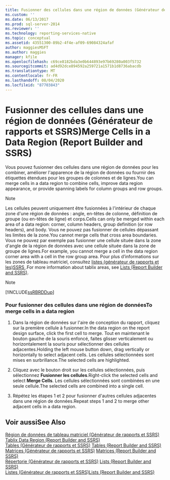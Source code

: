 ```yaml
---
title: Fusionner des cellules dans une région de données (Générateur de rapports et SSRS)| Microsoft Docs
ms.custom: ''
ms.date: 06/13/2017
ms.prod: sql-server-2014
ms.reviewer: ''
ms.technology: reporting-services-native
ms.topic: conceptual
ms.assetid: 43551300-89b2-4f4e-af09-69084324afaf
author: maggiesMSFT
ms.author: maggies
manager: kfile
ms.openlocfilehash: c69ce8182bda3e0b644893e97b69280a003f5732
ms.sourcegitcommit: ad4d92dce894592a259721a1571b1d8736abacdb
ms.translationtype: MT
ms.contentlocale: fr-FR
ms.lasthandoff: 08/04/2020
ms.locfileid: "87703843"
---
```

# <a name="merge-cells-in-a-data-region-report-builder-and-ssrs"></a><span data-ttu-id="5924f-102">Fusionner des cellules dans une région de données (Générateur de rapports et SSRS)</span><span class="sxs-lookup"><span data-stu-id="5924f-102">Merge Cells in a Data Region (Report Builder and SSRS)</span></span>
  <span data-ttu-id="5924f-103">Vous pouvez fusionner des cellules dans une région de données pour les combiner, améliorer l'apparence de la région de données ou fournir des étiquettes étendues pour les groupes de colonnes et de lignes.</span><span class="sxs-lookup"><span data-stu-id="5924f-103">You can merge cells in a data region to combine cells, improve data region appearance, or provide spanning labels for column groups and row groups.</span></span>  
  
> [!NOTE]  
>  <span data-ttu-id="5924f-104">Les cellules peuvent uniquement être fusionnées à l'intérieur de chaque zone d'une région de données : angle, en-têtes de colonne, définition de groupe (ou en-têtes de ligne) et corps.</span><span class="sxs-lookup"><span data-stu-id="5924f-104">Cells can only be merged within each area of a data region: corner, column headers, group definition (or row headers), and body.</span></span> <span data-ttu-id="5924f-105">Vous ne pouvez pas fusionner de cellules dépassant les limites de la zone.</span><span class="sxs-lookup"><span data-stu-id="5924f-105">You cannot merge cells that cross area boundaries.</span></span> <span data-ttu-id="5924f-106">Vous ne pouvez par exemple pas fusionner une cellule située dans la zone d'angle de la région de données avec une cellule située dans la zone de groupe de lignes.</span><span class="sxs-lookup"><span data-stu-id="5924f-106">For example, you cannot merge a cell in the data region corner area with a cell in the row group area.</span></span> <span data-ttu-id="5924f-107">Pour plus d’informations sur les zones de tableau matriciel, consultez [listes &#40;générateur de rapports et les&#41;SSRS ](tables-matrices-and-lists-report-builder-and-ssrs.md).</span><span class="sxs-lookup"><span data-stu-id="5924f-107">For more information about tablix areas, see [Lists &#40;Report Builder and SSRS&#41;](tables-matrices-and-lists-report-builder-and-ssrs.md).</span></span>  
  
> [!NOTE]  
>  [!INCLUDE[ssRBRDDup](../../includes/ssrbrddup-md.md)]  
  
### <a name="to-merge-cells-in-a-data-region"></a><span data-ttu-id="5924f-108">Pour fusionner des cellules dans une région de données</span><span class="sxs-lookup"><span data-stu-id="5924f-108">To merge cells in a data region</span></span>  
  
1.  <span data-ttu-id="5924f-109">Dans la région de données sur l'aire de conception du rapport, cliquez sur la première cellule à fusionner.</span><span class="sxs-lookup"><span data-stu-id="5924f-109">In the data region on the report design surface, click the first cell to merge.</span></span> <span data-ttu-id="5924f-110">Tout en maintenant le bouton gauche de la souris enfoncé, faites glisser verticalement ou horizontalement la souris pour sélectionner des cellules adjacentes.</span><span class="sxs-lookup"><span data-stu-id="5924f-110">Holding the left mouse button down, drag vertically or horizontally to select adjacent cells.</span></span> <span data-ttu-id="5924f-111">Les cellules sélectionnées sont mises en surbrillance.</span><span class="sxs-lookup"><span data-stu-id="5924f-111">The selected cells are highlighted.</span></span>  
  
2.  <span data-ttu-id="5924f-112">Cliquez avec le bouton droit sur les cellules sélectionnées, puis sélectionnez **Fusionner les cellules**.</span><span class="sxs-lookup"><span data-stu-id="5924f-112">Right-click the selected cells and select **Merge Cells**.</span></span> <span data-ttu-id="5924f-113">Les cellules sélectionnées sont combinées en une seule cellule.</span><span class="sxs-lookup"><span data-stu-id="5924f-113">The selected cells are combined into a single cell.</span></span>  
  
3.  <span data-ttu-id="5924f-114">Répétez les étapes 1 et 2 pour fusionner d'autres cellules adjacentes dans une région de données.</span><span class="sxs-lookup"><span data-stu-id="5924f-114">Repeat steps 1 and 2 to merge other adjacent cells in a data region.</span></span>  
  
## <a name="see-also"></a><span data-ttu-id="5924f-115">Voir aussi</span><span class="sxs-lookup"><span data-stu-id="5924f-115">See Also</span></span>  
 <span data-ttu-id="5924f-116">[Région de données de tableau matriciel &#40;Générateur de rapports et SSRS&#41;](../tablix-data-region-report-builder-and-ssrs.md) </span><span class="sxs-lookup"><span data-stu-id="5924f-116">[Tablix Data Region &#40;Report Builder and SSRS&#41;](../tablix-data-region-report-builder-and-ssrs.md) </span></span>  
 <span data-ttu-id="5924f-117">[Tables &#40;Générateur de rapports et SSRS&#41;](tables-report-builder-and-ssrs.md) </span><span class="sxs-lookup"><span data-stu-id="5924f-117">[Tables &#40;Report Builder  and SSRS&#41;](tables-report-builder-and-ssrs.md) </span></span>  
 <span data-ttu-id="5924f-118">[Matrices &#40;Générateur de rapports et SSRS&#41;](create-a-matrix-report-builder-and-ssrs.md) </span><span class="sxs-lookup"><span data-stu-id="5924f-118">[Matrices &#40;Report Builder and SSRS&#41;](create-a-matrix-report-builder-and-ssrs.md) </span></span>  
 <span data-ttu-id="5924f-119">[Répertorie &#40;Générateur de rapports et SSRS&#41;](create-invoices-and-forms-with-lists-report-builder-and-ssrs.md) </span><span class="sxs-lookup"><span data-stu-id="5924f-119">[Lists &#40;Report Builder and SSRS&#41;](create-invoices-and-forms-with-lists-report-builder-and-ssrs.md) </span></span>  
 [<span data-ttu-id="5924f-120">Listes &#40;Générateur de rapports et SSRS&#41;</span><span class="sxs-lookup"><span data-stu-id="5924f-120">Lists &#40;Report Builder and SSRS&#41;</span></span>](tables-matrices-and-lists-report-builder-and-ssrs.md)  
  
  
